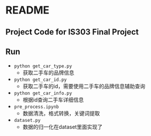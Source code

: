 # README
## Project Code for IS303 Final Project
## Run
- `python get_car_type.py`
  - 获取二手车的品牌信息
- `python get_car_id.py`
  - 获取二手车的id，需要使用二手车的品牌信息辅助查询
- `python get_car_info.py`
  - 根据id查询二手车详细信息
- `pre_process.ipynb`
  - 数据清洗，格式转换，关键词提取
- `dataset.py`
  - 数据的归一化在dataset里面实现了